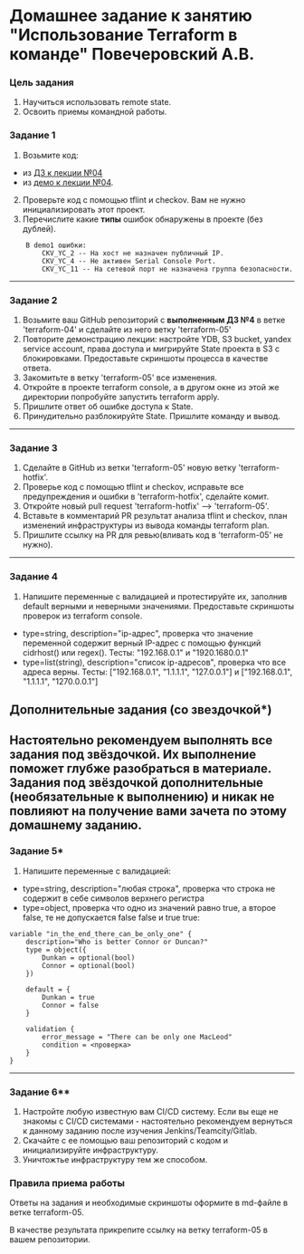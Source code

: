 # Домашнее задание к занятию "Использование Terraform в команде" Повечеровский А.В.

### Цель задания

1. Научиться использовать remote state.
2. Освоить приемы командной работы.

### Задание 1

1. Возьмите код:
- из [ДЗ к лекции №04](https://github.com/netology-code/ter-homeworks/tree/main/04/src) 
- из [демо к лекции №04](https://github.com/netology-code/ter-homeworks/tree/main/04/demonstration1).
2. Проверьте код с помощью tflint и checkov. Вам не нужно инициализировать этот проект.
3. Перечислите какие **типы** ошибок обнаружены в проекте (без дублей).
```
    В demo1 ошибки:
        CKV_YC_2 -- На хост не назначен публичный IP.
        CKV_YC_4 -- Не активен Serial Console Port.
        CKV_YC_11 -- На сетевой порт не назначена группа безопасности.
```
------

### Задание 2

1. Возьмите ваш GitHub репозиторий с **выполненным ДЗ №4** в ветке 'terraform-04' и сделайте из него ветку 'terraform-05'
2. Повторите демонстрацию лекции: настройте YDB, S3 bucket, yandex service account, права доступа и мигрируйте State проекта в S3 с блокировками. Предоставьте скриншоты процесса в качестве ответа.
3. Закомитьте в ветку 'terraform-05' все изменения.
4. Откройте в проекте terraform console, а в другом окне из этой же директории попробуйте запустить terraform apply.
5. Пришлите ответ об ошибке доступа к State.
6. Принудительно разблокируйте State. Пришлите команду и вывод.


------
### Задание 3  

1. Сделайте в GitHub из ветки 'terraform-05' новую ветку 'terraform-hotfix'.
2. Проверье код с помощью tflint и checkov, исправьте все предупреждения и ошибки в 'terraform-hotfix', сделайте комит.
3. Откройте новый pull request 'terraform-hotfix' --> 'terraform-05'. 
4. Вставьте в комментарий PR результат анализа tflint и checkov, план изменений инфраструктуры из вывода команды terraform plan.
5. Пришлите ссылку на PR для ревью(вливать код в 'terraform-05' не нужно).

------
### Задание 4

1. Напишите переменные с валидацией и протестируйте их, заполнив default верными и неверными значениями. Предоставьте скриншоты проверок из terraform console. 

- type=string, description="ip-адрес", проверка что значение переменной содержит верный IP-адрес с помощью функций cidrhost() или regex(). Тесты:  "192.168.0.1" и "1920.1680.0.1"
- type=list(string), description="список ip-адресов", проверка что все адреса верны.  Тесты:  ["192.168.0.1", "1.1.1.1", "127.0.0.1"] и ["192.168.0.1", "1.1.1.1", "1270.0.0.1"]

## Дополнительные задания (со звездочкой*)

**Настоятельно рекомендуем выполнять все задания под звёздочкой.**   Их выполнение поможет глубже разобраться в материале.   
Задания под звёздочкой дополнительные (необязательные к выполнению) и никак не повлияют на получение вами зачета по этому домашнему заданию. 
------
### Задание 5*
1. Напишите переменные с валидацией:
- type=string, description="любая строка", проверка что строка не содержит в себе символов верхнего регистра
- type=object, проверка что одно из значений равно true, а второе false, те не допускается false false и true true:
```
variable "in_the_end_there_can_be_only_one" {
    description="Who is better Connor or Duncan?"
    type = object({
        Dunkan = optional(bool)
        Connor = optional(bool)
    })

    default = {
        Dunkan = true
        Connor = false
    }

    validation {
        error_message = "There can be only one MacLeod"
        condition = <проверка>
    }
}
```
------
### Задание 6**  

1. Настройте любую известную вам CI/CD систему. Если вы еще не знакомы с CI/CD  системами - настоятельно рекомендуем вернуться к данному заданию после изучения Jenkins/Teamcity/Gitlab.
2. Скачайте с ее помощью ваш репозиторий с кодом и инициализируйте инфраструктуру.
3. Уничтожтье инфраструктуру тем же способом.


### Правила приема работы

Ответы на задания и необходимые скриншоты оформите в md-файле в ветке terraform-05.

В качестве результата прикрепите ссылку на ветку terraform-05 в вашем репозитории.